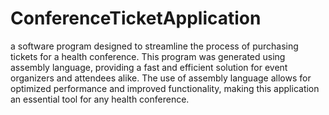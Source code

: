 # ConferenceTicketApplication
a software program designed to streamline the process of purchasing tickets for a health conference. 
This program was generated using assembly language, providing a fast and efficient solution for event organizers and attendees alike. 
The use of assembly language allows for optimized performance and improved functionality, making this application an essential tool for any health conference.
